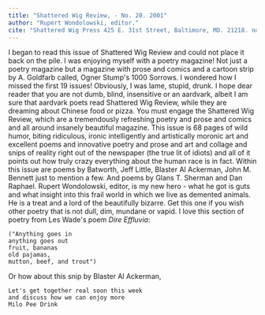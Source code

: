 ```yaml
---
title: "Shattered Wig Review, - No. 20. 2001"
author: "Rupert Wondolowski, editor."
cite: "Shattered Wig Press 425 E. 31st Street, Baltimore, MD. 21218. normals.com/wig.html"
---
```


I began to read this issue of Shattered Wig Review and could not place it back on the pile. I was enjoying myself with a poetry magazine! Not just a poetry magazine but a magazine with prose and comics and a cartoon strip by A. Goldfarb called, Ogner Stump's 1000 Sorrows. I wondered how I missed the first 19 issues! Obviously, I was lame, stupid, drunk. I hope dear reader that you are not dumb, blind, insensitive or an aardvark, albeit I am sure that aardvark poets read Shattered Wig Review, while they are dreaming about Chinese food or pizza. You must engage the Shattered Wig Review, which are a tremendously refreshing poetry and prose and comics and all around insanely beautiful magazine. This issue is 68 pages of wild humor, biting ridiculous, ironic intelligently and artistically moronic art and excellent poems and innovative poetry and prose and art and collage and snips of reality right out of the newspaper (the true lit of idiots) and all of it points out how truly crazy everything about the human race is in fact. Within this issue are poems by Batworth, Jeff Little, Blaster Al Ackerman, John M. Bennett just to mention a few. And poems by Glans T. Sherman and Dan Raphael. Rupert Wondolowski, editor, is my new hero - what he got is guts and what insight into this frail world in which we live as demented animals. He is a treat and a lord of the beautifully bizarre. Get this one if you wish other poetry that is not dull, dim, mundane or vapid. I love this section of poetry from Les Wade's poem _Dire Effluvia_: 

```
("Anything goes in
anything goes out
fruit, bananas
old pajamas,
mutton, beef, and trout")
```

Or how about this snip by Blaster Al Ackerman,

```
Let's get together real soon this week
and discuss how we can enjoy more
Milo Pee Drink
```
